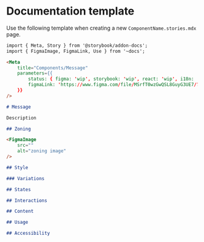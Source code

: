 # Documentation template

Use the following template when creating a new `ComponentName.stories.mdx` page.

```markdown
import { Meta, Story } from '@storybook/addon-docs';
import { FigmaImage, FigmaLink, Use } from '~docs';

<Meta
    title="Components/Message"
    parameters={{
		status: { figma: 'wip', storybook: 'wip', react: 'wip', i18n: 'na' },
		figmaLink: 'https://www.figma.com/file/MSrfT0wzGwQSL8GuyG3UE7/?node-id=122%3A42331',
	}}
/>

# Message

Description

## Zoning

<FigmaImage
    src=""
    alt="zoning image"
/>

## Style

### Variations

## States

## Interactions

## Content

## Usage

## Accessibility
```
